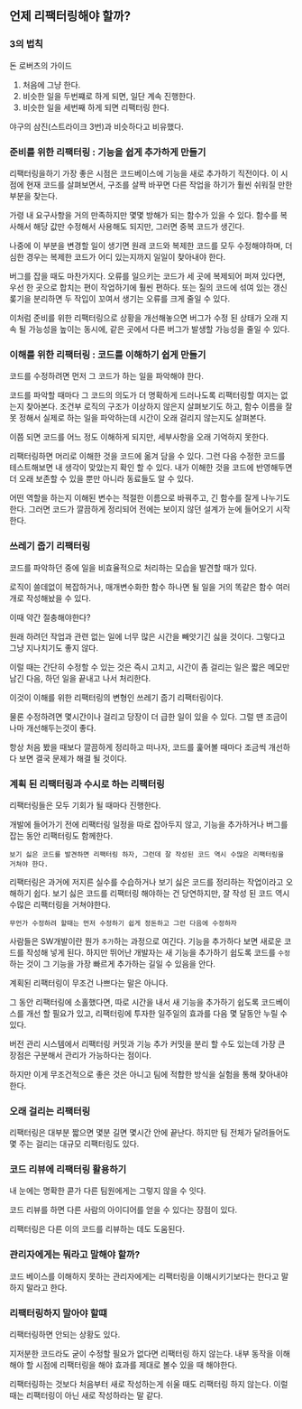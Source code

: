 ## **언제 리팩터링해야 할까?**

### 3의 법칙

돈 로버츠의 가이드

1. 처음에 그냥 한다.
2. 비슷한 일을 두번쨰로 하게 되면, 일단 계속 진행한다.
3. 비슷한 일을 세번째 하게 되면 리팩터링 한다.

야구의 삼진(스트라이크 3번)과 비슷하다고 비유했다.

### 준비를 위한 리팩터링 : 기능을 쉽게 추가하게 만들기

리팩터링을하기 가장 좋은 시점은 코드베이스에 기능을 새로 추가하기 직전이다.
이 시점에 현재 코드를 살펴보면서, 구조를 살짝 바꾸면 다른 작업을 하기가 훨씬 쉬워질 만한 부분을 찾는다.

가령 내 요구사항을 거의 만족하지만 몇몇 방해가 되는 함수가 있을 수 있다.
함수를 복사해서 해당 값만 수정해서 사용해도 되지만, 그러면 중복 코드가 생긴다.

나중에 이 부분을 변경할 일이 생기면 원래 코드와 복제한 코드를 모두 수정해야하며, 더 심한 경우는 복제한 코드가 어디 있는지까지 일일이 찾아내야 한다.

버그를 잡을 때도 마찬가지다. 오류를 일으키는 코드가 세 곳에 복제되어 퍼져 있다면, 우선 한 곳으로 합치는 편이 작업하기에 훨씬 편하다. 또는 질의 코드에 섞여 있는 갱신 롲기을 분리하면 두 작입이 꼬여서 생기는 오류를 크게 줄일 수 있다.

이처럼 준비를 위한 리팩터링으로 상황을 개선해놓으면 버그가 수정 된 상태가 오래 지속 될 가능성을 높이는 동시에, 같은 곳에서 다른 버그가 발생할 가능성을 줄일 수 있다.

### 이해를 위한 리팩터링 : 코드를 이해하기 쉽게 만들기

코드를 수정하려면 먼저 그 코드가 하는 일을 파악해야 한다.

코드를 파악할 때마다 그 코드의 의도가 더 명확하게 드러나도록 리팩터링할 여지는 없는지 찾아본다. 조건부 로직의 구조가 이상하지 않은지 살펴보기도 하고, 함수 이름을 잘못 정해서 실제로 하는 일을 파악하는데 시간이 오래 걸리지 않는지도 살펴본다.

이쯤 되면 코드를 어느 정도 이해하게 되지만, 세부사항을 오래 기억하지 못한다.

리팩터링하면 머리로 이해한 것을 코드에 옮겨 담을 수 있다. 그런 다음 수정한 코드를 테스트해보면 내 생각이 맞았는지 확인 할 수 있다. 내가 이해한 것을 코드에 반영해두면 더 오래 보존할 수 있을 뿐만 아니라 동료들도 알 수 있다.

어떤 역할을 하는지 이해된 변수는 적절한 이름으로 바꿔주고, 긴 함수를 잘게 나누기도 한다.
그러면 코드가 깔끔하게 정리되어 전에는 보이지 않던 설계가 눈에 들어오기 시작한다.

### 쓰레기 줍기 리팩터링

코드를 파악하던 중에 일을 비효율적으로 처리하는 모습을 발견할 때가 있다.

로직이 쓸데없이 복잡하거나, 매개변수화한 함수 하나면 될 일을 거의 똑같은 함수 여러개로 작성해놨을 수 있다.

이때 약간 절충해야한다?

원래 하려던 작업과 관련 없는 일에 너무 많은 시간을 빼앗기긴 싫을 것이다.
그렇다고 그냥 지나치기도 좋지 않다.

이럴 때는 간단히 수정할 수 있는 것은 즉시 고치고, 시간이 좀 걸리는 일은 짧은 메모만 남긴 다음, 하던 일을 끝내고 나서 처리한다.

이것이 이해를 위한 리팩터링의 변형인 쓰레기 줍기 리팩터링이다.

물론 수정하려면 몇시간이나 걸리고 당장이 더 급한 일이 있을 수 있다.
그럴 땐 조금이나마 개선해두는것이 좋다.

항상 처음 봤을 때보다 깔끔하게 정리하고 떠나자, 코드를 훑어볼 때마다 조금씩 개선하다 보면 결국 문제가 해결 될 것이다.

### 계획 된 리팩터링과 수시로 하는 리팩터링

리팩터링들은 모두 기회가 될 때마다 진행한다.

개발에 들어가기 전에 리팩터링 일정을 따로 잡아두지 않고, 기능을 추가하거나 버그를 잡는 동안 리팩터링도 함께한다.

`보기 싫은 코드를 발견하면 리팩터링 하자, 그런데 잘 작성된 코드 역시 수많은 리팩터링을 거쳐야 한다.`

리팩터링은 과거에 저지른 실수를 수습하거나 보기 싫은 코드를 정리하는 작업이라고 오해하기 쉽다. 보기 싫은 코드를 리팩터링 해야하는 건 당연하지만, 잘 작성 된 코드 역시 수많은 리팩터링을 거쳐야한다.

`무언가 수정하려 할때는 먼저 수정하기 쉽게 정돈하고 그런 다음에 수정하자`

사람들은 SW개발이란 뭔가 `추가`하는 과정으로 여긴다.
기능을 추가하다 보면 새로운 코드를 작성해 넣게 된다. 하지만 뛰어난 개발자는 새 기능을 추가하기 쉽도록 코드를 `수정`하는 것이 그 기능을 가장 빠르게 추가하는 길일 수 있음을 안다.

계획된 리팩터링이 무조건 나쁘다는 말은 아니다.

그 동안 리팩터링에 소홀했다면, 따로 시간을 내서 새 기능을 추가하기 쉽도록 코드베이스를 개선 할 필요가 있고, 리팩터링에 투자한 일주일의 효과를 다음 몇 달동안 누릴 수 있다.

버전 관리 시스템에서 리팩터링 커밋과 기능 추가 커밋을 분리 할 수도 있는데
가장 큰 장점은 구분해서 관리가 가능하다는 점이다.

하지만 이게 무조건적으로 좋은 것은 아니고 팀에 적합한 방식을 실험을 통해 찾아내야한다.

### 오래 걸리는 리팩터링

리팩터링은 대부분 짧으면 몇분 길면 몇시간 안에 끝난다. 하지만 팀 전체가 달려들어도 몇 주는 걸리는 대규모 리팩터링도 있다.

### 코드 리뷰에 리팩터링 활용하기

내 눈에는 명확한 콛가 다른 팀원에게는 그렇지 않을 수 잇다.

코드 리뷰를 하면 다른 사람의 아이디어를 얻을 수 있다는 장점이 있다.

리팩터링은 다른 이의 코드를 리뷰하는 데도 도움된다.

### 관리자에게는 뭐라고 말해야 할까?

코드 베이스를 이해하지 못하는 관리자에게는 리팩터링을 이해시키기보다는 한다고 말하지 말라고 한다.

### 리팩터링하지 말아야 할떄

리팩터링하면 안되는 상황도 있다.

지저분한 코드라도 굳이 수정할 필요가 없다면 리팩터링 하지 않는다.
내부 동작을 이해해야 할 시점에 리팩터링을 해야 효과를 제대로 볼수 있을 때 해야한다.

리팩터링하는 것보다 처음부터 새로 작성하는게 쉬울 때도 리팩터링 하지 않는다.
이럴 때는 리팩터링이 아닌 새로 작성하라는 말 같다.
